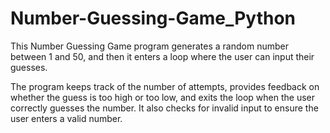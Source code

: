 # Number-Guessing-Game_Python
This Number Guessing Game program generates a random number between 1 and 50, and then it enters a loop where the user can input their guesses.

The program keeps track of the number of attempts, provides feedback on whether the guess is too high or too low, and exits the loop when the user correctly guesses the number. It also checks for invalid input to ensure the user enters a valid number.
